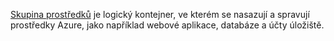 [Skupina prostředků](../articles/azure-resource-manager/resource-group-overview.md#terminology) je logický kontejner, ve kterém se nasazují a spravují prostředky Azure, jako například webové aplikace, databáze a účty úložiště.
